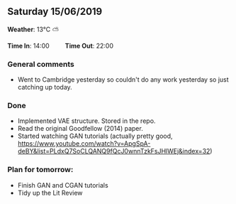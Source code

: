 ## Saturday 15/06/2019

**Weather**: 13°C :partly_sunny:   

**Time In**: 14:00  &nbsp;   &nbsp;   &nbsp;   &nbsp;   **Time Out**: 22:00 


### General comments
* Went to Cambridge yesterday so couldn't do any work yesterday so just catching up today.

### Done
* Implemented VAE structure. Stored in the repo.
* Read the original Goodfellow (2014) paper.
* Started watching GAN tutorials (actually pretty good, https://www.youtube.com/watch?v=ApgSpA-deBY&list=PLdxQ7SoCLQANQ9fQcJ0wnnTzkFsJHlWEj&index=32)

### Plan for tomorrow:
* Finish GAN and CGAN tutorials
* Tidy up the Lit Review
